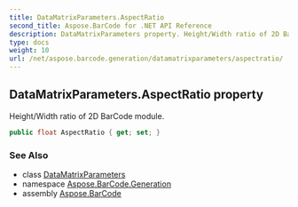 ```yaml
---
title: DataMatrixParameters.AspectRatio
second_title: Aspose.BarCode for .NET API Reference
description: DataMatrixParameters property. Height/Width ratio of 2D BarCode module
type: docs
weight: 10
url: /net/aspose.barcode.generation/datamatrixparameters/aspectratio/
---
```

## DataMatrixParameters.AspectRatio property

Height/Width ratio of 2D BarCode module.

```csharp
public float AspectRatio { get; set; }
```

### See Also

* class [DataMatrixParameters](../)
* namespace [Aspose.BarCode.Generation](../../datamatrixparameters/)
* assembly [Aspose.BarCode](../../../)


